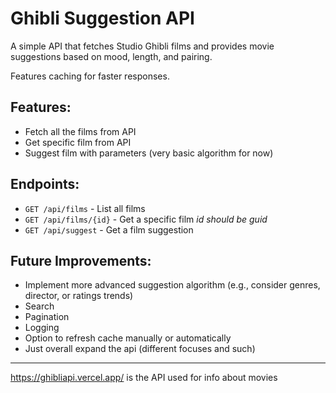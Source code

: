 # Ghibli Suggestion API
A simple API that fetches Studio Ghibli films and provides movie suggestions based on mood, length, and pairing. 

Features caching for faster responses.

## Features:
- Fetch all the films from API
- Get specific film from API
- Suggest film with parameters (very basic algorithm for now)

## Endpoints:
- `GET /api/films` - List all films
- `GET /api/films/{id}` - Get a specific film _id should be guid_
- `GET /api/suggest` - Get a film suggestion

## Future Improvements:
- Implement more advanced suggestion algorithm (e.g., consider genres, director, or ratings trends)
- Search
- Pagination
- Logging
- Option to refresh cache manually or automatically
- Just overall expand the api (different focuses and such)
---
https://ghibliapi.vercel.app/ is the API used for info about movies